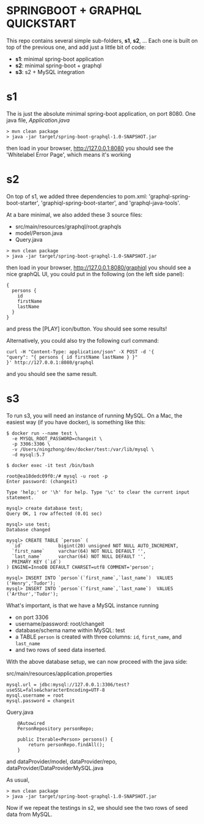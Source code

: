 # SPRINGBOOT + GRAPHQL QUICKSTART

This repo contains several simple sub-folders, <b>s1</b>, <b>s2</b>, ...
Each one is built on top of the previous one, and add just a little bit of code:

-   <b>s1</b>: minimal spring-boot application
-   <b>s2</b>: minimal spring-boot + graphql
-   <b>s3</b>: s2 + MySQL integration

# s1

The is just the absolute minimal spring-boot application, on port 8080. One java file, <i>Application.java</i>

```
> mvn clean package
> java -jar target/spring-boot-graphql-1.0-SNAPSHOT.jar
```

then load in your browser, http://127.0.0.1:8080
you should see the 'Whitelabel Error Page', which means it's working

# s2

On top of s1, we added three dependencies to pom.xml: 'graphql-spring-boot-starter', 'graphiql-spring-boot-starter', and 'graphql-java-tools'.

At a bare minimal, we also added these 3 source files:

-   src/main/resources/graphql/root.graphqls
-   model/Person.java
-   Query.java

```
> mvn clean package
> java -jar target/spring-boot-graphql-1.0-SNAPSHOT.jar
```

then load in your browser, http://127.0.0.1:8080/graphiql
you should see a nice graphQL UI, you could put in the following (on the left side panel):

```
{
  persons {
    id
    firstName
    lastName
  }
}
```

and press the [PLAY] icon/button. You should see some results!

Alternatively, you could also try the following curl command:

```
curl -H "Content-Type: application/json" -X POST -d '{
"query": "{ persons { id firstName lastName } }"
}' http://127.0.0.1:8080/graphql
```

and you should see the same result.

# s3

To run s3, you will need an instance of running MySQL. On a Mac, the easiest way (if you have docker), is something like this:

```
$ docker run --name test \
  -e MYSQL_ROOT_PASSWORD=changeit \
  -p 3306:3306 \
  -v /Users/ningzhong/dev/docker/test:/var/lib/mysql \
  -d mysql:5.7

$ docker exec -it test /bin/bash

root@ea18dedc09f0:/# mysql -u root -p
Enter password: (changeit)

Type 'help;' or '\h' for help. Type '\c' to clear the current input statement.

mysql> create database test;
Query OK, 1 row affected (0.01 sec)

mysql> use test;
Database changed

mysql> CREATE TABLE `person` (
  `id`             bigint(20) unsigned NOT NULL AUTO_INCREMENT,
  `first_name`     varchar(64) NOT NULL DEFAULT '',
  `last_name`      varchar(64) NOT NULL DEFAULT '',
  PRIMARY KEY (`id`)
) ENGINE=InnoDB DEFAULT CHARSET=utf8 COMMENT='person';

mysql> INSERT INTO `person`(`first_name`,`last_name`)  VALUES ('Henry','Tudor');
mysql> INSERT INTO `person`(`first_name`,`last_name`)  VALUES ('Arthur','Tudor');
```

What's important, is that we have a MySQL instance running

-   on port 3306
-   username/password: root/changeit
-   database/schema name within MySQL: test
-   a TABLE `person` is created with three columns: `id`, `first_name`, and `last_name`
-   and two rows of seed data inserted.

With the above database setup, we can now proceed with the java side:

src/main/resources/application.properties

```
mysql.url = jdbc:mysql://127.0.0.1:3306/test?useSSL=false&characterEncoding=UTF-8
mysql.username = root
mysql.password = changeit
```

Query.java

```
    @Autowired
    PersonRepository personRepo;

    public Iterable<Person> persons() {
        return personRepo.findAll();
    }
```

and dataProvider/model, dataProvider/repo, dataProvider/DataProviderMySQL.java

As usual,

```
> mvn clean package
> java -jar target/spring-boot-graphql-1.0-SNAPSHOT.jar
```

Now if we repeat the testings in s2, we should see the two rows of seed data from MySQL.
